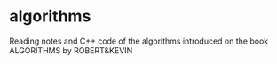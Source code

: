 # algorithms
Reading notes and C++ code of the algorithms introduced on the book ALGORITHMS by ROBERT&amp;KEVIN
